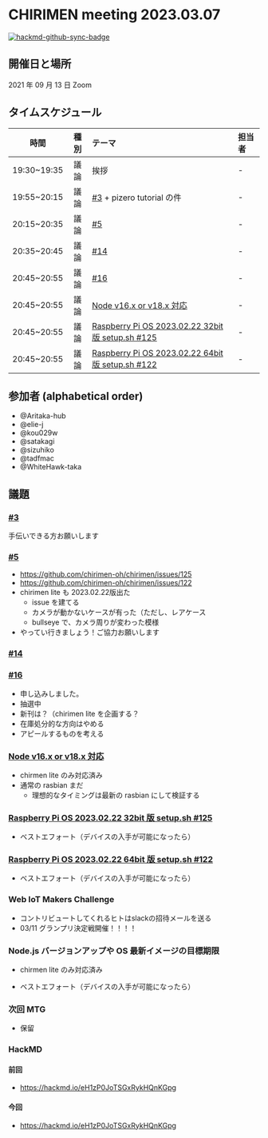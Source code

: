 # CHIRIMEN meeting 2023.03.07

[![hackmd-github-sync-badge](https://hackmd.io/-O2Gu3BbQhOz8nF-AOk4Ng/badge)](https://hackmd.io/-O2Gu3BbQhOz8nF-AOk4Ng)

## 開催日と場所

2021 年 09 月 13 日 Zoom

## タイムスケジュール

|    時間     | 種別 | テーマ                                                                                                         | 担当者 |
| :---------: | :--: | :------------------------------------------------------------------------------------------------------------- | :----- |
| 19:30~19:35 | 議論 | 挨拶                                                                                                           | -      |
| 19:55~20:15 | 議論 | [#3](https://github.com/chirimen-oh/meeting/issues/3) + pizero tutorial の件                                    | -      |
| 20:15~20:35 | 議論 | [#5](https://github.com/chirimen-oh/meeting/issues/5)                                                          | -      |
| 20:35~20:45 | 議論 | [#14](https://github.com/chirimen-oh/meeting/issues/14)                                                        | -      |
| 20:45~20:55 | 議論 | [#16](https://github.com/chirimen-oh/meeting/issues/16)                                                        | -      |
| 20:45~20:55 | 議論 | [Node v16.x or v18.x 対応](https://github.com/chirimen-oh/chirimen/issues/121)                                 | -      |
| 20:45~20:55 | 議論 | [Raspberry Pi OS 2023.02.22 32bit 版 setup.sh #125](https://github.com/chirimen-oh/chirimen/issues/125)        | -      |
| 20:45~20:55 | 議論 | [Raspberry Pi OS 2023.02.22 64bit 版 setup.sh #122](https://github.com/chirimen-oh/chirimen/issues/122)        | -      |

## 参加者 (alphabetical order)

- @Aritaka-hub
- @elie-j
- @kou029w
- @satakagi
- @sizuhiko
- @tadfmac
- @WhiteHawk-taka

## 議題

### [#3](https://github.com/chirimen-oh/meeting/issues/3)
手伝いできる方お願いします

### [#5](https://github.com/chirimen-oh/meeting/issues/5)

- https://github.com/chirimen-oh/chirimen/issues/125
- https://github.com/chirimen-oh/chirimen/issues/122
- chirimen lite も 2023.02.22版出た
    - issue を建てる
    - カメラが動かないケースが有った（ただし、レアケース
    - bullseye で、カメラ周りが変わった模様
- やってい行きましょう！ご協力お願いします


### [#14](https://github.com/chirimen-oh/meeting/issues/14)

### [#16](https://github.com/chirimen-oh/meeting/issues/16)
* 申し込みしました。
* 抽選中
* 新刊は？（chirimen lite を企画する？
* 在庫処分的な方向はやめる
* アピールするものを考える


### [Node v16.x or v18.x 対応](https://github.com/chirimen-oh/chirimen/issues/121)
- chirmen lite のみ対応済み
- 通常の rasbian まだ
    - 理想的なタイミングは最新の rasbian にして検証する

### [Raspberry Pi OS 2023.02.22 32bit 版 setup.sh #125](https://github.com/chirimen-oh/chirimen/issues/125)
* ベストエフォート（デバイスの入手が可能になったら）

### [Raspberry Pi OS 2023.02.22 64bit 版 setup.sh #122](https://github.com/chirimen-oh/chirimen/issues/122)
* ベストエフォート（デバイスの入手が可能になったら）

### Web IoT Makers Challenge
* コントリビュートしてくれるヒトはslackの招待メールを送る
* 03/11 グランプリ決定戦開催！！！！

### Node.js バージョンアップや OS 最新イメージの目標期限
- chirmen lite のみ対応済み
* ベストエフォート（デバイスの入手が可能になったら）

### 次回 MTG

- 保留

### HackMD

#### 前回

- https://hackmd.io/eH1zP0JoTSGxRykHQnKGpg

#### 今回

- https://hackmd.io/eH1zP0JoTSGxRykHQnKGpg
